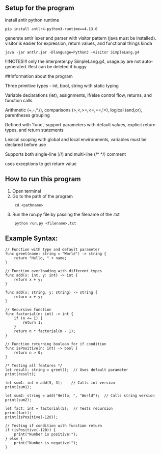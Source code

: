 ## **Setup for the program**

install antlr python runtime

```
pip install antlr4-python3-runtime==4.13.0
```

generate antlr lexer and parser with visitor pattern (java must be installed). visitor is easier for expression, return values, and functional things kinda

```
java -jar antlr.jar -Dlanguage=Python3 -visitor SimpleLang.g4
```

!!!NOTES!!!
only the interpreter.py SimpleLang.g4, usage.py are not auto-generated. Rest can be deleted if buggy

##Information about the program

Three primitive types - int, bool, string with static typing

Variable declarations (let), assignments, if/else control flow, returns, and function calls

Arithmetic (+,-,*,/), comparisons (>,<,>=,<=,==,!=), logical (and,or), parentheses grouping

Defined with 'func', support parameters with default values, explicit return types, and return statements

Lexical scoping with global and local environments, variables must be declared before use

Supports both single-line (//) and multi-line (/* */) comment

uses exceptions to get return value 

## **How to run this program**

1. Open terminal
2. Go to the path of the program
   ```
    cd <pathname>
   ```
3. Run the run.py file by passing the filename of the .txt
   ```
    python run.py <filename>.txt
   ```

## **Example Syntax:**

```
// Function with type and default parameter
func greet(name: string = "World") -> string {
    return "Hello, " + name;
}

// Function overloading with different types
func add(x: int, y: int) -> int {
    return x + y;
}

func add(x: string, y: string) -> string {
    return x + y;
}

// Recursive function
func factorial(n: int) -> int {
    if (n <= 1) {
        return 1;
    }
    return n * factorial(n - 1);
}

// Function returning boolean for if condition
func isPositive(n: int) -> bool {
    return n > 0;
}

/* Testing all features */
let result: string = greet();  // Uses default parameter
print(result);

let sum1: int = add(5, 3);    // Calls int version
print(sum1);

let sum2: string = add("Hello, ", "World");  // Calls string version
print(sum2);

let fact: int = factorial(5);  // Tests recursion
print(fact);
print(isPositive(-120));

// Testing if condition with function return
if (isPositive(-120)) {
    print("Number is positive!");
} else {
    print("Number is negative!");
}

```
